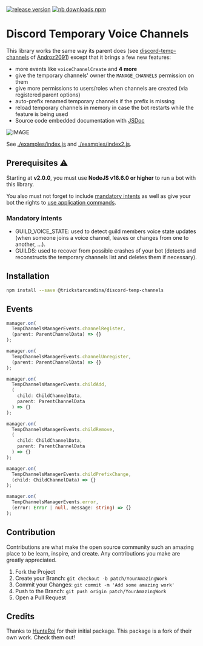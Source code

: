 <a href="https://www.npmjs.com/@trickstarcandina/discord-temp-channels"><img src="https://img.shields.io/github/v/release/trickstarcandina/discord-temp-channels?style=for-the-badge" alt="release version"/></a>
<a href="https://www.npmjs.com/@trickstarcandina/discord-temp-channels"><img src="https://img.shields.io/npm/dt/@trickstarcandina/discord-temp-channels?style=for-the-badge" alt="nb downloads npm"/></a>

# Discord Temporary Voice Channels

This library works the same way its parent does (see [discord-temp-channels](https://github.com/Androz2091/discord-temp-channels) of [Androz2091](https://github.com/Androz2091)) except that it brings a few new features:

- more events like `voiceChannelCreate` and **4 more**
- give the temporary channels' owner the `MANAGE_CHANNELS` permission on them
- give more permissions to users/roles when channels are created (via registered parent options)
- auto-prefix renamed temporary channels if the prefix is missing
- reload temporary channels in memory in case the bot restarts while the feature is being used
- Source code embedded documentation with [JSDoc](https://en.wikipedia.org/wiki/JSDoc)

![IMAGE](https://raw.githubusercontent.com/HunteRoi/discord-temp-channels/master/assets/example.gif)

See [./examples/index.js](https://github.com/trickstarcandina/discord-temp-channels/tree/master/examples/index.js) and [./examples/index2.js](https://github.com/trickstarcandina/discord-temp-channels/tree/master/examples/index2.js).

## Prerequisites ⚠️

Starting at **v2.0.0**, you must use **NodeJS v16.6.0 or higher** to run a bot with this library.

You also must not forget to include [mandatory intents](#mandatory-intents) as well as give your bot the rights to [use application commands](https://discord.com/developers/docs/interactions/application-commands#authorizing-your-application).

### Mandatory intents

- GUILD_VOICE_STATE: used to detect guild members voice state updates (when someone joins a voice channel, leaves or changes from one to another, ...).
- GUILDS: used to recover from possible crashes of your bot (detects and reconstructs the temporary channels list and deletes them if necessary).

## Installation

```sh
npm install --save @trickstarcandina/discord-temp-channels
```

## Events

```ts
manager.on(
  TempChannelsManagerEvents.channelRegister,
  (parent: ParentChannelData) => {}
);

manager.on(
  TempChannelsManagerEvents.channelUnregister,
  (parent: ParentChannelData) => {}
);

manager.on(
  TempChannelsManagerEvents.childAdd,
  (
    child: ChildChannelData,
    parent: ParentChannelData
  ) => {}
);

manager.on(
  TempChannelsManagerEvents.childRemove,
  (
    child: ChildChannelData,
    parent: ParentChannelData
  ) => {}
);

manager.on(
  TempChannelsManagerEvents.childPrefixChange,
  (child: ChildChannelData) => {}
);

manager.on(
  TempChannelsManagerEvents.error,
  (error: Error | null, message: string) => {}
);
```

## Contribution

Contributions are what make the open source community such an amazing place to be learn, inspire, and create. Any contributions you make are greatly appreciated.

1. Fork the Project
2. Create your Branch: `git checkout -b patch/YourAmazingWork`
3. Commit your Changes: `git commit -m 'Add some amazing work'`
4. Push to the Branch: `git push origin patch/YourAmazingWork`
5. Open a Pull Request

## Credits

Thanks to [HunteRoi](https://github.com/HunteRoi) for their initial package. This package is a fork of their own work. Check them out!
